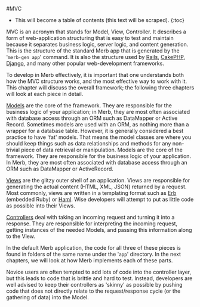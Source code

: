 #MVC

* This will become a table of contents (this text will be scraped).
{:toc}

MVC is an acronym that stands for Model, View, Controller.
It describes a form of web-application structuring
that is easy to test and maintain
because it separates business logic, server logic, and content generation.
This is the structure of the standard Merb app
that is generated by the '``merb-gen app``' command.
It is also the structure used by [Rails][], [CakePHP][], [Django][],
and many other popular web-development frameworks.

To develop in Merb effectively,
it is important that one understands both how the MVC structure works,
and the most effective way to work with it.
This chapter will discuss the overall framework;
the following three chapters will look at each piece in detail.

[Models][] are the core of the framework.
They are responsible for the business logic of your application;
in Merb, they are most often associated with database access
through an ORM such as DataMapper or Active Record.
Sometimes models are used with an ORM,
as nothing more than a wrapper for a database table.
However, it is generally considered a best practice to have 'fat' models.
That means the model classes are where you should keep things
such as data relationships and methods
for any non-trivial piece of data retrieval or manipulation.
Models are the core of the framework.
They are responsible for the business logic of your application.
In Merb, they are most often associated with database access
through an ORM such as DataMapper or ActiveRecord.

[Views][] are the glitzy outer shell of an application.
Views are responsible for generating the actual content (HTML, XML, JSON)
returned by a request.
Most commonly, views are written in a templating format
such as [Erb][] (embedded Ruby) or [Haml][].
Wise developers will attempt to put as little code as possible
into their Views.

[Controllers][] deal with taking an incoming request
and turning it into a response.
They are responsible for interpreting the incoming request,
getting instances of the needed Models,
and passing this information along to the View.

In the default Merb application,
the code for all three of these pieces is found
in folders of the same name under the '``app``' directory.
In the next chapters, we will look at how Merb implements each of these parts.

Novice users are often tempted to add lots of code into the controller layer,
but this leads to code that is brittle and hard to test.
Instead, developers are well advised
to keep their controllers as 'skinny' as possible
by pushing code that does not directly relate to the request/response cycle
(or the gathering of data) into the Model.

[CakePHP]:              http://www.cakephp.org/
[Controllers]:          /getting-started/controllers
[Django]:               http://www.djangoproject.com/
[Erb]:                  http://en.wikipedia.org/wiki/ERuby
[Haml]:                 http://haml.hamptoncatlin.com/
[Models]:               /getting-started/models
[Rails]:                http://rubyonrails.org
[Views]:                /getting-started/views

